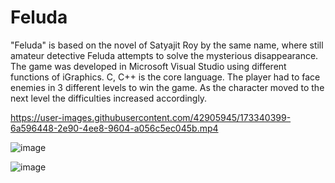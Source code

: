 # Feluda
"Feluda" is based on the novel of Satyajit Roy by the same name, where still amateur detective Feluda attempts to solve the mysterious disappearance. The game was developed in Microsoft Visual Studio using different functions of iGraphics. C, C++ is the core language. The player had to face enemies in 3 different levels to win the game. As the character moved to the next level the difficulties increased accordingly.

https://user-images.githubusercontent.com/42905945/173340399-6a596448-2e90-4ee8-9604-a056c5ec045b.mp4


![image](https://user-images.githubusercontent.com/42905945/173339357-9dbc43c3-bcea-461f-bcfa-71c74b01f61a.png)

![image](https://user-images.githubusercontent.com/42905945/173339489-39da4f9b-2862-456d-be70-9087399cdb4c.png)






